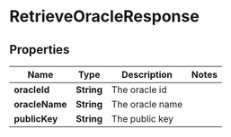 
# RetrieveOracleResponse

## Properties
Name | Type | Description | Notes
------------ | ------------- | ------------- | -------------
**oracleId** | **String** | The oracle id | 
**oracleName** | **String** | The oracle name | 
**publicKey** | **String** | The public key | 



